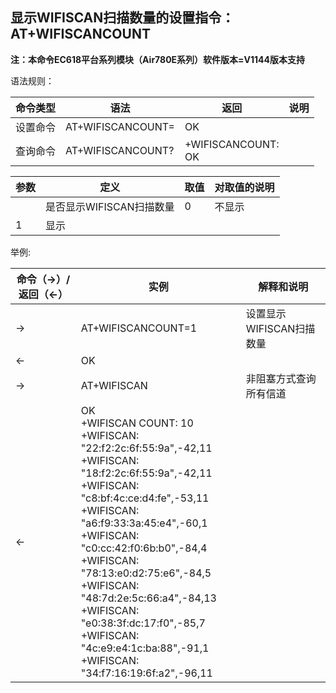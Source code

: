 ## 显示WIFISCAN扫描数量的设置指令：AT+WIFISCANCOUNT

**注：本命令EC618平台系列模块（Air780E系列）软件版本=V1144版本支持**

语法规则：

| 命令类型 | 语法                    | 返回                          | 说明 |
| -------- | ----------------------- | ----------------------------- | ---- |
| 设置命令 | AT+WIFISCANCOUNT=<mode> | OK                            |      |
| 查询命令 | AT+WIFISCANCOUNT?       | +WIFISCANCOUNT: <mode> <br>OK |      |

 

| 参数   | 定义                     | 取值 | 对取值的说明 |
| ------ | ------------------------ | ---- | ------------ |
| <mode> | 是否显示WIFISCAN扫描数量 | 0    | 不显示       |
| 1      | 显示                     |      |              |

 

举例:

| 命令（→）/返回（←） | 实例                                                         | 解释和说明               |
| ------------------- | ------------------------------------------------------------ | ------------------------ |
| →                   | AT+WIFISCANCOUNT=1                                           | 设置显示WIFISCAN扫描数量 |
| ←                   | OK                                                           |                          |
| →                   | AT+WIFISCAN                                                  | 非阻塞方式查询所有信道   |
| ←                   | OK <br>+WIFISCAN COUNT: 10 <br>+WIFISCAN: "22:f2:2c:6f:55:9a",-42,11 <br>+WIFISCAN: "18:f2:2c:6f:55:9a",-42,11 <br>+WIFISCAN: "c8:bf:4c:ce:d4:fe",-53,11 <br>+WIFISCAN: "a6:f9:33:3a:45:e4",-60,1<br> +WIFISCAN: "c0:cc:42:f0:6b:b0",-84,4 <br>+WIFISCAN: "78:13:e0:d2:75:e6",-84,5 <br>+WIFISCAN: "48:7d:2e:5c:66:a4",-84,13<br> +WIFISCAN: "e0:38:3f:dc:17:f0",-85,7 <br>+WIFISCAN: "4c:e9:e4:1c:ba:88",-91,1 <br>+WIFISCAN: "34:f7:16:19:6f:a2",-96,11 |                          |
